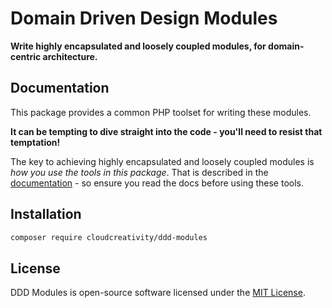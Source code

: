 # Domain Driven Design Modules

**Write highly encapsulated and loosely coupled modules, for domain-centric architecture.**

## Documentation

This package provides a common PHP toolset for writing these modules.

**It can be tempting to dive straight into the code - you'll need to resist that temptation!**

The key to achieving highly encapsulated and loosely coupled modules is _how you use the tools in this package_. That is
described in the [documentation](https://github.com/cloudcreativity/ddd-modules/wiki) - so ensure you read the docs
before using these tools.

## Installation

```bash
composer require cloudcreativity/ddd-modules
```

## License

DDD Modules is open-source software licensed under the [MIT License](./LICENSE).
